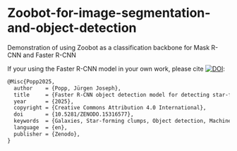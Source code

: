 # Zoobot-for-image-segmentation-and-object-detection
Demonstration of using Zoobot as a classification backbone for Mask R-CNN and Faster R-CNN

If your using the Faster R-CNN model in your own work, please cite [![DOI](https://zenodo.org/badge/DOI/10.5281/zenodo.15316577.svg)](https://doi.org/10.5281/zenodo.15316577):
```latex
@Misc{Popp2025,
  author    = {Popp, Jürgen Joseph},
  title     = {Faster R-CNN object detection model for detecting star-forming clumps in galaxy images from CLAUDS and HSC SSP (U-GRIZY filterbands) using Zoobot for feature extraction.},
  year      = {2025},
  copyright = {Creative Commons Attribution 4.0 International},
  doi       = {10.5281/ZENODO.15316577},
  keywords  = {Galaxies, Star-forming clumps, Object detection, Machine learning, Faster R-CNN, Zoobot, Astrophysics, Deep learning},
  language  = {en},
  publisher = {Zenodo},
}
```

